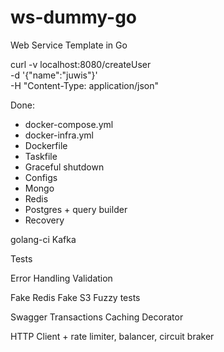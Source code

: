 # ws-dummy-go
Web Service Template in Go

curl -v localhost:8080/createUser \
    -d '{"name":"juwis"}' \
    -H "Content-Type: application/json" 

Done:
+ docker-compose.yml
+ docker-infra.yml
+ Dockerfile
+ Taskfile
+ Graceful shutdown
+ Configs
+ Mongo
+ Redis
+ Postgres + query builder
+ Recovery

golang-ci
Kafka

Tests

Error Handling
Validation

Fake Redis
Fake S3
Fuzzy tests

Swagger
Transactions
Caching Decorator

HTTP Client + rate limiter, balancer, circuit braker
